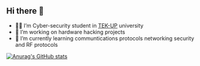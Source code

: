 ## Hi there 👋

<!-- 
**nassim-saii/nassim-saii** is a ✨ _special_ ✨ repository because its `README.md` (this file) appears on your GitHub profile.-->


- 👨‍🎓 I’m Cyber-security student in [TEK-UP](https://tek-up.de) university
- 🔭 I’m working on hardware hacking projects 
- 🌱 I’m currently learning communtications protocols networking security and RF protocols  
<!--  - 👯 I’m looking to collaborate on ...
- 🤔 I’m looking for help with ...
- 💬 Ask me about ...
- 📫 How to reach me: ...
- 😄 Pronouns: ...
- ⚡ Fun fact: ... -->


[![Anurag's GitHub stats](https://github-readme-stats.vercel.app/api?username=nassim-saii&theme=merko&show_icons=true)](https://github.com/anuraghazra/github-readme-stats)

